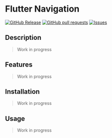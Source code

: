 # Flutter Navigation
[![GitHub Release](https://img.shields.io/github/release/zjayers/flutter.navigation.svg?style=flat)](https://github.com/zjayers/flutter.navigation/releases)
[![GitHub pull requests](https://img.shields.io/github/issues-pr/zjayers/flutter.navigation.svg?style=flat)](https://github.com/zjayers/flutter.navigation/pulls)
[![Issues](https://img.shields.io/github/issues-raw/zjayers/flutter.navigation.svg?maxAge=25000)](https://github.com/zjayers/flutter.navigation/issues)

## Description

> Work in progress

## Features

> Work in progress

## Installation

> Work in progress

## Usage

> Work in progress

